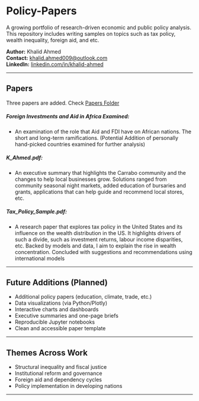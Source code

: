 # Policy-Papers

A growing portfolio of research-driven economic and public policy analysis.  
This repository includes writing samples on topics such as tax policy, wealth inequality, foreign aid, and etc.

**Author:** Khalid Ahmed  
**Contact:** khalid.ahmed009@outlook.com  
**LinkedIn:** [linkedin.com/in/khalid-ahmed](https://www.linkedin.com/in/khalid-ahmed)

---

## Papers
Three papers are added. Check [Papers Folder](https://github.com/KhalidSAhmed02/policy-papers/edit/main/papers)

##### Foreign Investments and Aid in Africa Examined:
- An examination of the role that Aid and FDI have on African nations. The short and long-term ramifications. (Potential Addition of personally hand-picked countries examined for further analysis)

##### K_Ahmed.pdf:
- An executive summary that highlights the Carrabo community and the changes to help local businesses grow. Solutions ranged from community seasonal night markets, added education of bursaries and grants, applications that can help guide and recommend local stores, etc.

##### Tax_Policy_Sample.pdf: 
- A research paper that explores tax policy in the United States and its influence on the wealth distribution in the US. It highlights drivers of such a divide, such as investment returns, labour income disparities, etc. Backed by models and data, I aim to explain the rise in wealth concentration. Concluded with suggestions and recommendations using international models

---


## Future Additions (Planned)

- Additional policy papers (education, climate, trade, etc.)
- Data visualizations (via Python/Plotly)
- Interactive charts and dashboards
- Executive summaries and one-page briefs
- Reproducible Jupyter notebooks
- Clean and accessible paper template

---

## Themes Across Work

- Structural inequality and fiscal justice
- Institutional reform and governance
- Foreign aid and dependency cycles
- Policy implementation in developing nations

---
